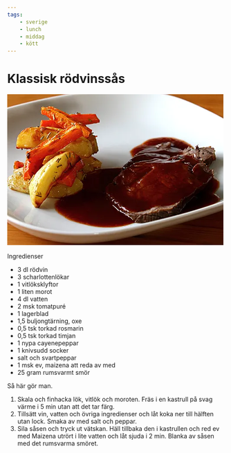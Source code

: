 ```yaml
---
tags:
    - sverige
    - lunch
    - middag
    - kött
---
```

# Klassisk rödvinssås

![image](/img/sås/klassisk-rödvinssås.jpg)

Ingredienser

- 3 dl rödvin
- 3 scharlottenlökar
- 1 vitlöksklyftor
- 1 liten morot
- 4 dl vatten
- 2 msk tomatpuré
- 1 lagerblad
- 1,5 buljongtärning, oxe
- 0,5 tsk torkad rosmarin
- 0,5 tsk torkad timjan
- 1 nypa cayenepeppar
- 1 knivsudd socker
- salt och svartpeppar
- 1 msk ev, maizena att reda av med
- 25 gram rumsvarmt smör

Så här gör man.

1. Skala och finhacka lök, vitlök och moroten. Fräs i en kastrull på svag värme i 5 min utan att det tar färg.
2. Tillsätt vin, vatten och övriga ingredienser och låt koka ner till hälften utan lock. Smaka av med salt och peppar.
3. Sila såsen och tryck ut vätskan. Häll tillbaka den i kastrullen och red ev med Maizena utrört i lite vatten och låt sjuda i 2 min. Blanka av såsen med det rumsvarma smöret.
